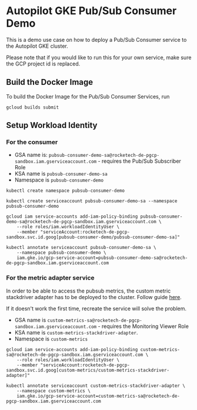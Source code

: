 # Autopilot GKE Pub/Sub Consumer Demo
This is a demo use case on how to deploy a Pub/Sub Consumer service to the Autopilot GKE cluster. 

Please note that if you would like to run this for your own service, make sure the GCP project id is replaced.

## Build the Docker Image
To build the Docker Image for the Pub/Sub Consumer Services, run
```
gcloud builds submit
``` 

## Setup Workload Identity
### For the consumer
- GSA name is: `pubsub-consumer-demo-sa@rocketech-de-pgcp-sandbox.iam.gserviceaccount.com` - requires the Pub/Sub Subscriber Role
- KSA name is `pubsub-consumer-demo-sa`
- Namespace is `pubsub-consumer-demo`

```
kubectl create namespace pubsub-consumer-demo

kubectl create serviceaccount pubsub-consumer-demo-sa --namespace pubsub-consumer-demo

gcloud iam service-accounts add-iam-policy-binding pubsub-consumer-demo-sa@rocketech-de-pgcp-sandbox.iam.gserviceaccount.com \
    --role roles/iam.workloadIdentityUser \
    --member "serviceAccount:rocketech-de-pgcp-sandbox.svc.id.goog[pubsub-consumer-demo/pubsub-consumer-demo-sa]"

kubectl annotate serviceaccount pubsub-consumer-demo-sa \
    --namespace pubsub-consumer-demo \
    iam.gke.io/gcp-service-account=pubsub-consumer-demo-sa@rocketech-de-pgcp-sandbox.iam.gserviceaccount.com
```

### For the metric adapter service
In order to be able to access the pubsub metrics, the custom metric stackdriver adapter has to be deployed to the cluster. Follow guide [here](https://cloud.google.com/kubernetes-engine/docs/tutorials/autoscaling-metrics#step1). 

If it doesn't work the first time, recreate the service will solve the problem.

- GSA name is `custom-metrics-sa@rocketech-de-pgcp-sandbox.iam.gserviceaccount.com` - requires the Monitoring Viewer Role
- KSA name is `custom-metrics-stackdriver-adapter`.
- Namespace is `custom-metrics`

```
gcloud iam service-accounts add-iam-policy-binding custom-metrics-sa@rocketech-de-pgcp-sandbox.iam.gserviceaccount.com \
    --role roles/iam.workloadIdentityUser \
    --member "serviceAccount:rocketech-de-pgcp-sandbox.svc.id.goog[custom-metrics/custom-metrics-stackdriver-adapter]"

kubectl annotate serviceaccount custom-metrics-stackdriver-adapter \
    --namespace custom-metrics \
    iam.gke.io/gcp-service-account=custom-metrics-sa@rocketech-de-pgcp-sandbox.iam.gserviceaccount.com
```